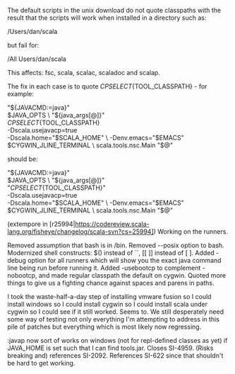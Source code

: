 The default scripts in the unix download do not quote classpaths with the result that the scripts will work when installed in a directory such as:

/Users/dan/scala

but fail for:

/All Users/dan/scala

This affects: fsc, scala, scalac, scaladoc and scalap.

The fix in each case is to quote ${CPSELECT}${TOOL_CLASSPATH} - for example:

"${JAVACMD:=java}" \
  $JAVA_OPTS \
  "${java_args[@]}" \
  ${CPSELECT}${TOOL_CLASSPATH} \
  -Dscala.usejavacp=true \
  -Dscala.home="$SCALA_HOME" \
  -Denv.emacs="$EMACS" \
  $CYGWIN_JLINE_TERMINAL \
   scala.tools.nsc.Main  "$@"

should be:

"${JAVACMD:=java}" \
  $JAVA_OPTS \
  "${java_args[@]}" \
  "${CPSELECT}${TOOL_CLASSPATH}" \
  -Dscala.usejavacp=true \
  -Dscala.home="$SCALA_HOME" \
  -Denv.emacs="$EMACS" \
  $CYGWIN_JLINE_TERMINAL \
   scala.tools.nsc.Main  "$@"

(extempore in [r25994|https://codereview.scala-lang.org/fisheye/changelog/scala-svn?cs=25994]) Working on the runners.

Removed assumption that bash is in /bin. Removed --posix option to bash.
Modernized shell constructs: $() instead of ``, [[ ]] instead of [ ].
Added -debug option for all runners which will show you the exact java
command line being run before running it. Added -usebootcp to complement
-nobootcp, and made regular classpath the default on cygwin. Quoted more
things to give us a fighting chance against spaces and parens in paths.

I took the waste-half-a-day step of installing vmware fusion so I could
install windows so I could install cygwin so I could install scala under
cygwin so I could see if it still worked. Seems to. We still desperately
need some way of testing not only everything I'm attempting to address
in this pile of patches but everything which is most likely now regressing.

:javap now sort of works on windows (not for repl-defined classes as yet)
if JAVA_HOME is set such that I can find tools.jar. Closes SI-4959.
(Risks breaking and) references SI-2092. References SI-622 since that
shouldn't be hard to get working.
